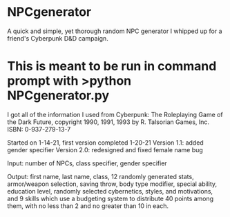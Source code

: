 # NPCgenerator
A quick and simple, yet thorough random NPC generator I whipped up for a friend's Cyberpunk D&amp;D campaign.
# This is meant to be run in command prompt with >python NPCgenerator.py

I got all of the information I used from Cyberpunk: The Roleplaying Game of the Dark Future, copyright 1990, 1991, 1993 by R. Talsorian Games, Inc.
ISBN: 0-937-279-13-7

Started on 1-14-21, first version completed 1-20-21
Version 1.1: added gender specifier
Version 2.0: redesigned and fixed female name bug

Input: number of NPCs, class specifier, gender specifier

Output: first name, last name, class, 12 randomly generated stats, armor/weapon selection, saving throw,
body type modifier, special ability, education level, randomly selected cybernetics, styles, and motivations,
and 9 skills which use a budgeting system to distribute 40 points among them, with no less than 2 and no greater 
than 10 in each.
